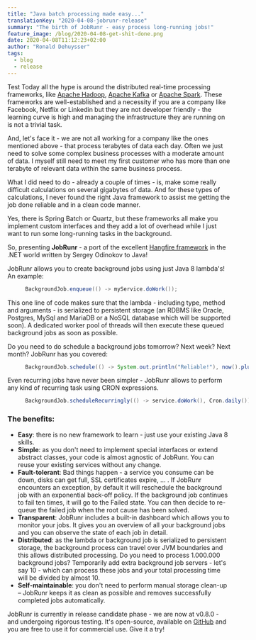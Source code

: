 ```yaml
---
title: "Java batch processing made easy..."
translationKey: "2020-04-08-jobrunr-release"
summary: "The birth of JobRunr - easy process long-running jobs!"
feature_image: /blog/2020-04-08-get-shit-done.png
date: 2020-04-08T11:12:23+02:00
author: "Ronald Dehuysser"
tags:
  - blog
  - release
---
```


Test Today all the hype is around the distributed real-time processing frameworks, like [Apache Hadoop](https://hadoop.apache.org/), [Apache Kafka](https://kafka.apache.org/) or [Apache Spark](https://spark.apache.org/). These frameworks are well-established and a necessity if you are a company like Facebook, Netflix or Linkedin but they are not developer friendly - the learning curve is high and managing the infrastructure they are running on is not a trivial task.

And, let's face it - we are not all working for a company like the ones mentioned above - that process terabytes of data each day. Often we just need to solve some complex business processes with a moderate amount of data. I myself still need to meet my first customer who has more than one terabyte of relevant data within the same business process.

What I did need to do - already a couple of times - is, make some really difficult calculations on several gigabytes of data. And for these types of calculations, I never found the right Java framework to assist me getting the job done reliable and in a clean code manner.

Yes, there is Spring Batch or Quartz, but these frameworks all make you implement custom interfaces and they add a lot of overhead while I just want to run some long-running tasks in the background.

So, presenting __JobRunr__ - a port of the excellent [Hangfire framework](https://www.hangfire.io/) in the .NET world written by Sergey Odinokov to Java!

JobRunr allows you to create background jobs using just Java 8 lambda's! An example:

<figure style="width: 100%; max-width: 100%">

```java
BackgroundJob.enqueue(() -> myService.doWork());
```
</figure>

This one line of code makes sure that the lambda - including type, method and arguments - is serialized to persistent storage (an RDBMS like Oracle, Postgres, MySql and MariaDB or a NoSQL database which will be supported soon). A dedicated worker pool of threads will then execute these queued background jobs as soon as possible.

Do you need to do schedule a background jobs tomorrow? Next week? Next month? JobRunr has you covered:

<figure style="width: 100%; max-width: 100%">

```java
BackgroundJob.schedule(() -> System.out.println("Reliable!"), now().plusHours(5));
```
</figure>

Even recurring jobs have never been simpler - JobRunr allows to perform any kind of recurring task using CRON expressions.
<figure style="width: 100%; max-width: 100%">

```java
BackgroundJob.scheduleRecurringly(() -> service.doWork(), Cron.daily());
```
</figure>

### The benefits:

- __Easy__: there is no new framework to learn - just use your existing Java 8 skills.
- __Simple__: as you don't need to implement special interfaces or extend abstract classes, your code is almost agnostic of JobRunr. You can reuse your existing services without any change.
- __Fault-tolerant__: Bad things happen - a service you consume can be down, disks can get full, SSL certificates expire, ... . If JobRunr encounters an exception, by default it will reschedule the background job with an exponential back-off policy. If the background job continues to fail ten times, it will go to the Failed state. You can then decide to re-queue the failed job when the root cause has been solved.
- __Transparent__: JobRunr includes a built-in dashboard which allows you to monitor your jobs. It gives you an overview of all your background jobs and you can observe the state of each job in detail.
- __Distributed__: as the lambda or background job is serialized to persistent storage, the background process can travel over JVM boundaries and this allows distributed processing. Do you need to process 1.000.000 background jobs? Temporarily add extra background job servers - let's say 10 - which can process these jobs and your total processing time will be divided by almost 10.
- __Self-maintainable__: you don't need to perform manual storage clean-up – JobRunr keeps it as clean as possible and removes successfully completed jobs automatically.

JobRunr is currently in release candidate phase - we are now at v0.8.0 - and undergoing rigorous testing. It's open-source, available on [GitHub](https://github.com/jobrunr/jobrunr) and you are free to use it for commercial use. Give it a try!
